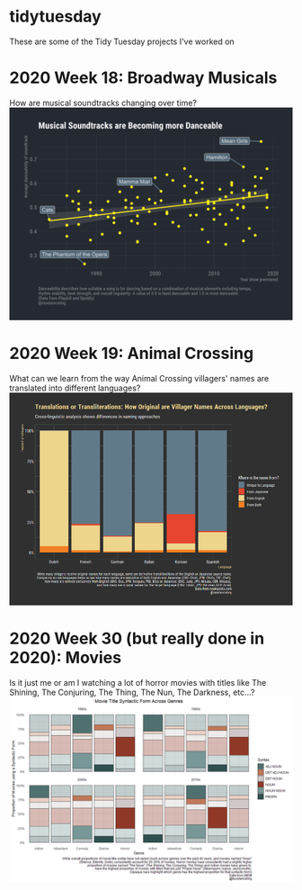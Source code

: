 # tidytuesday
These are some of the Tidy Tuesday projects I've worked on

# 2020 Week 18: Broadway Musicals
How are musical soundtracks changing over time?
![Image description](https://github.com/tsostarics/tidytuesday/blob/master/musicals/danceability.png)

# 2020 Week 19: Animal Crossing
What can we learn from the way Animal Crossing villagers' names are translated into different languages?
![Image description](https://github.com/tsostarics/tidytuesday/blob/master/2020-19-animalcrossing/acnhplot.png)

# 2020 Week 30 (but really done in 2020): Movies
Is it just me or am I watching a lot of horror movies with titles like The Shining, The Conjuring, The Thing, The Nun, The Darkness, etc...?
![Image description](https://github.com/tsostarics/tidytuesday/blob/master/2018-30-movies/plot.png)
